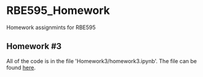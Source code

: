 # RBE595_Homework
Homework assignmints for RBE595

## Homework #3
All of the code is in the file 'Homework3/homework3.ipynb'. The file can be found [here](https://github.com/robjmenna/RBE595_Homework/blob/main/Homework3/homework3.ipynb).